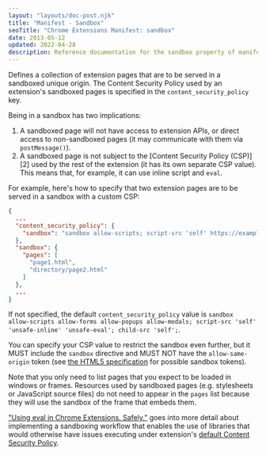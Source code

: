 ```yaml
---
layout: "layouts/doc-post.njk"
title: "Manifest - Sandbox"
seoTitle: "Chrome Extensions Manifest: sandbox"
date: 2013-05-12
updated: 2022-04-28
description: Reference documentation for the sandbox property of manifest.json.
---
```


Defines a collection of extension pages that are to be served in a sandboxed unique origin. The
Content Security Policy used by an extension's sandboxed pages is specified in the
`content_security_policy` key.

Being in a sandbox has two implications:

1.  A sandboxed page will not have access to extension APIs, or direct access to
    non-sandboxed pages (it may communicate with them via `postMessage()`).
2.  A sandboxed page is not subject to the [Content Security Policy (CSP)][2] used by the rest of
    the extension (it has its own separate CSP value). This means that, for example, it can
    use inline script and `eval`.

For example, here's how to specify that two extension pages are to be served in a sandbox with a
custom CSP:

```json
{
  ...
  "content_security_policy": {
    "sandbox": "sandbox allow-scripts; script-src 'self' https://example.com"
  },
  "sandbox": {
    "pages": [
      "page1.html",
      "directory/page2.html"
    ]
  },
  ...
}
```

If not specified, the default `content_security_policy` value is `sandbox allow-scripts allow-forms
allow-popups allow-modals; script-src 'self' 'unsafe-inline' 'unsafe-eval'; child-src 'self';`.

You can specify your CSP value to restrict the sandbox even further, but it MUST include the
`sandbox` directive and MUST NOT have the `allow-same-origin` token (see [the HTML5
specification][3] for possible sandbox tokens).

Note that you only need to list pages that you expect to be loaded in windows or frames. Resources
used by sandboxed pages (e.g. stylesheets or JavaScript source files) do not need to appear in the
`pages` list because they will use the sandbox of the frame that embeds them.

["Using eval in Chrome Extensions. Safely."][4] goes into more detail about implementing a
sandboxing workflow that enables the use of libraries that would otherwise have issues executing under
extension's [default Content Security Policy][doc-csp].

[1]: /docs/apps/webview_tag
[3]: https://html.spec.whatwg.org/multipage/iframe-embed-object.html#attr-iframe-sandbox
[4]: /docs/extensions/mv3/sandboxingEval
[6]: /docs/extensions/mv3/tabs#manifest_version
[doc-csp]: /docs/extensions/mv3/manifest/content_security_policy/
